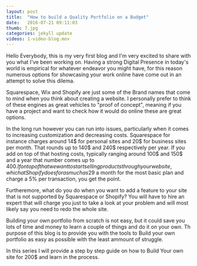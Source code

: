 ```yaml
---
layout: post
title:  "How to build a Quality Portfolio on a Budget"
date:   2016-07-21 09:11:03
thumb: 7.jpg
categories: jekyll update
videos: 1-video-blog.mov
---
```



Hello Everybody, this is my very first blog and I'm very excited to share with you what I've been working on. Having a strong Digital Presence in today's world is empirical for whatever endeavor you might have, for this reason numerous options for showcasing your work online have come out in an attempt to solve this dilema.

Squarespace, Wix and Shopify are just some of the Brand names that come to mind when you think about creating a website. I personally prefer to think of these engines as great vehicles to "proof of concept", meaning if you have a project and want to check how it would do online these are great options. 

In the long run however you can run into issues, particularly when it comes to increasing customization and decreasing costs. Squarespace for instance charges around 14$ for personal sites and 20$ for business sites per month. That rounds up to 140$ and 240$ respectively per year. If you add on top of that hosting costs, typically ranging around 100$ and 150$ and a year that number comes up to 400$. If on top of that we want to start selling products through your website, which at Shopify does for as much as 29$ a month for the most basic plan and charge a 5% per transaction, you get the point. 

Furtheremore, what do you do when you want to add a feature to your site that is not supported by Squarespace or Shopify? You will have to hire an expert that will charge you just to take a look at your problem and will most likely say you need to redo the whole site. 

Building your own portfolio from scratch is not easy, but it could save you lots of time and money to learn a couple of things and do it on your own. Th purpose of this blog is to provide you with the tools to Build your own portfolio as easy as possible with the least ammount of struggle. 

In this series I will provide a step by step guide on how to Build Your own site for 200$ and learn in the process. 

